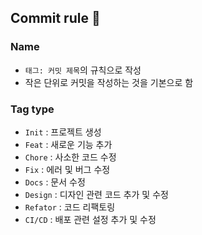 ## Commit rule 📃

### Name

- `태그: 커밋 제목`의 규칙으로 작성
- 작은 단위로 커밋을 작성하는 것을 기본으로 함

### Tag type

- `Init` : 프로젝트 생성
- `Feat` : 새로운 기능 추가
- `Chore` : 사소한 코드 수정
- `Fix` : 에러 및 버그 수정
- `Docs` : 문서 수정
- `Design` : 디자인 관련 코드 추가 및 수정
- `Refator` : 코드 리팩토링
- `CI/CD` : 배포 관련 설정 추가 및 수정
